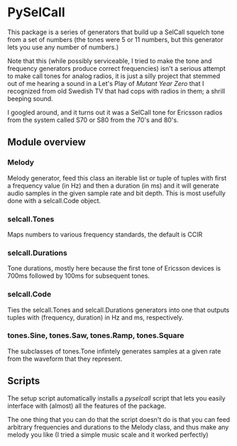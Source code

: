 # PySelCall

This package is a series of generators that build up a SelCall squelch tone from
a set of numbers (the tones were 5 or 11 numbers, but this generator lets you
use any number of numbers.)

Note that this (while possibly serviceable, I tried to make the tone and
frequency generators produce correct frequencies) isn't a serious attempt to
make call tones for analog radios, it is just a silly project that stemmed out
of me hearing a sound in a Let's Play of *Mutant Year Zero* that I recognized
from old Swedish TV that had cops with radios in them; a shrill beeping sound.

I googled around, and it turns out it was a SelCall tone for Ericsson radios
from the system called S70 or S80 from the 70's and 80's.

## Module overview

### Melody

Melody generator, feed this class an iterable list or tuple of tuples with
first a frequency value (in Hz) and then a duration (in ms) and it will generate
audio samples in the given sample rate and bit depth. This is most usefully
done with a selcall.Code object.

### selcall.Tones

Maps numbers to various frequency standards, the default is CCIR

### selcall.Durations

Tone durations, mostly here because the first tone of Ericsson devices is 700ms
followed by 100ms for subsequent tones.

### selcall.Code

Ties the selcall.Tones and selcall.Durations generators into one that outputs
tuples with (frequency, duration) in Hz and ms, respectively.

### tones.Sine, tones.Saw, tones.Ramp, tones.Square

The subclasses of tones.Tone infintely generates samples at a given rate from
the waveform that they represent.

## Scripts

The setup script automatically installs a *pyselcall* script that lets you
easily interface with (almost) all the features of the package.

The one thing that you can do that the script doesn't do is that you can feed
arbitrary frequencies and durations to the Melody class, and thus make any
melody you like (I tried a simple music scale and it worked perfectly)
